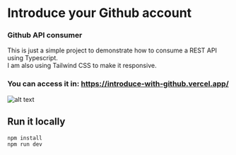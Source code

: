 # Introduce your Github account

### Github API consumer

This is just a simple project to demonstrate how to consume a REST API using Typescript. </br>
I am also using Tailwind CSS to make it responsive. </br>

### You can access it in: https://introduce-with-github.vercel.app/

![alt text](https://imgur.com/gh6CT9n.png)

## Run it locally

```
npm install
npm run dev
```
